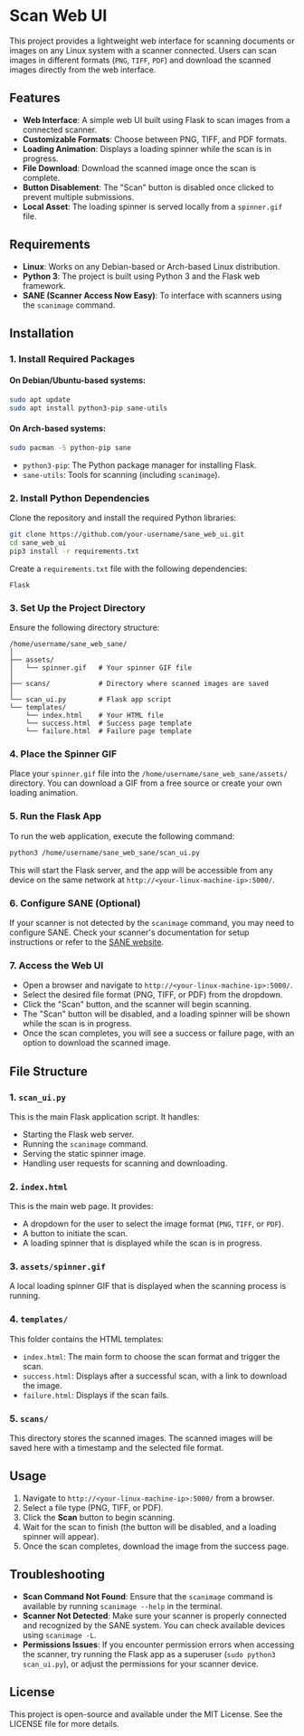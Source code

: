 # Scan Web UI

This project provides a lightweight web interface for scanning documents or images on any Linux system with a scanner connected. Users can scan images in different formats (`PNG`, `TIFF`, `PDF`) and download the scanned images directly from the web interface.

## Features

- **Web Interface**: A simple web UI built using Flask to scan images from a connected scanner.
- **Customizable Formats**: Choose between PNG, TIFF, and PDF formats.
- **Loading Animation**: Displays a loading spinner while the scan is in progress.
- **File Download**: Download the scanned image once the scan is complete.
- **Button Disablement**: The "Scan" button is disabled once clicked to prevent multiple submissions.
- **Local Asset**: The loading spinner is served locally from a `spinner.gif` file.

## Requirements

- **Linux**: Works on any Debian-based or Arch-based Linux distribution.
- **Python 3**: The project is built using Python 3 and the Flask web framework.
- **SANE (Scanner Access Now Easy)**: To interface with scanners using the `scanimage` command.

## Installation

### 1. Install Required Packages

#### On Debian/Ubuntu-based systems:
```bash
sudo apt update
sudo apt install python3-pip sane-utils
```

#### On Arch-based systems:
```bash
sudo pacman -S python-pip sane
```

- `python3-pip`: The Python package manager for installing Flask.
- `sane-utils`: Tools for scanning (including `scanimage`).

### 2. Install Python Dependencies

Clone the repository and install the required Python libraries:

```bash
git clone https://github.com/your-username/sane_web_ui.git
cd sane_web_ui
pip3 install -r requirements.txt
```

Create a `requirements.txt` file with the following dependencies:

```
Flask
```

### 3. Set Up the Project Directory

Ensure the following directory structure:

```
/home/username/sane_web_sane/
│
├── assets/
│   └── spinner.gif   # Your spinner GIF file
│
├── scans/            # Directory where scanned images are saved
│
└── scan_ui.py        # Flask app script
└── templates/
    └── index.html    # Your HTML file
    └── success.html  # Success page template
    └── failure.html  # Failure page template
```

### 4. Place the Spinner GIF

Place your `spinner.gif` file into the `/home/username/sane_web_sane/assets/` directory. You can download a GIF from a free source or create your own loading animation.

### 5. Run the Flask App

To run the web application, execute the following command:

```bash
python3 /home/username/sane_web_sane/scan_ui.py
```

This will start the Flask server, and the app will be accessible from any device on the same network at `http://<your-linux-machine-ip>:5000/`.

### 6. Configure SANE (Optional)

If your scanner is not detected by the `scanimage` command, you may need to configure SANE. Check your scanner's documentation for setup instructions or refer to the [SANE website](http://www.sane-project.org/).

### 7. Access the Web UI

- Open a browser and navigate to `http://<your-linux-machine-ip>:5000/`.
- Select the desired file format (PNG, TIFF, or PDF) from the dropdown.
- Click the "Scan" button, and the scanner will begin scanning.
- The "Scan" button will be disabled, and a loading spinner will be shown while the scan is in progress.
- Once the scan completes, you will see a success or failure page, with an option to download the scanned image.

## File Structure

### 1. `scan_ui.py`

This is the main Flask application script. It handles:
- Starting the Flask web server.
- Running the `scanimage` command.
- Serving the static spinner image.
- Handling user requests for scanning and downloading.

### 2. `index.html`

This is the main web page. It provides:
- A dropdown for the user to select the image format (`PNG`, `TIFF`, or `PDF`).
- A button to initiate the scan.
- A loading spinner that is displayed while the scan is in progress.

### 3. `assets/spinner.gif`

A local loading spinner GIF that is displayed when the scanning process is running.

### 4. `templates/`

This folder contains the HTML templates:
- `index.html`: The main form to choose the scan format and trigger the scan.
- `success.html`: Displays after a successful scan, with a link to download the image.
- `failure.html`: Displays if the scan fails.

### 5. `scans/`

This directory stores the scanned images. The scanned images will be saved here with a timestamp and the selected file format.

## Usage

1. Navigate to `http://<your-linux-machine-ip>:5000/` from a browser.
2. Select a file type (PNG, TIFF, or PDF).
3. Click the **Scan** button to begin scanning.
4. Wait for the scan to finish (the button will be disabled, and a loading spinner will appear).
5. Once the scan completes, download the image from the success page.

## Troubleshooting

- **Scan Command Not Found**: Ensure that the `scanimage` command is available by running `scanimage --help` in the terminal.
- **Scanner Not Detected**: Make sure your scanner is properly connected and recognized by the SANE system. You can check available devices using `scanimage -L`.
- **Permissions Issues**: If you encounter permission errors when accessing the scanner, try running the Flask app as a superuser (`sudo python3 scan_ui.py`), or adjust the permissions for your scanner device.

## License

This project is open-source and available under the MIT License. See the LICENSE file for more details.
